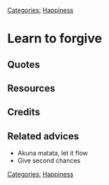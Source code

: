 [Categories:](../Categories/index.md) [Happiness](../Categories/Happiness.md)
# Learn to forgive


## Quotes

## Resources

## Credits

## Related advices

- Akuna matata, let it flow
- Give second chances

[Categories:](../Categories/index.md) [Happiness](../Categories/Happiness.md)